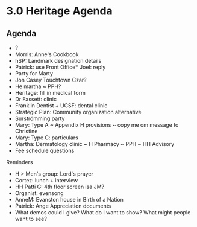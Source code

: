 # 3.0 Heritage Agenda

## Agenda

* ?
* Morris: Anne's Cookbook
* hSP: Landmark designation details
* Patrick: use Front Office* Joel: reply
* Party for Marty
* Jon Casey Touchtown Czar?
* He martha ~ PPH?
* Heritage: fill in medical form
* Dr Fassett: clinic
* Franklin Dentist + UCSF: dental clinic
* Strategic Plan: Community organization alternative
* Surströmming party
* Mary: Type A ~ Appendix H provisions ~ copy me om message to Christine
* Mary: Type C: particulars
* Martha: Dermatology clinic ~ H Pharmacy ~ PPH ~ HH Advisory
* Fee schedule questions

Reminders

* H &gt; Men's group: Lord's prayer
* Cortez: lunch + interview
* HH Patti G: 4th floor screen isa JM?
* Organist: evensong
* AnneM: Evanston house in Birth of a Nation
* Patrick: Ange Appreciation documents
* What demos could I give? What do I want to show? What might people want to see?